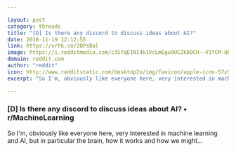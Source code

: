 ```yaml
---

layout: post
category: threads
title: "[D] Is there any discord to discuss ideas about AI?"
date: 2018-11-19 12:12:55
link: https://vrhk.co/2QPsBal
image: https://i.redditmedia.com/c3S7qEINI4k1VcLmEgu9UCZkbOCH--V1YCM-Qh3AKBg.jpg?w=320&s=d420f9393388f95df38834df4a883672
domain: reddit.com
author: "reddit"
icon: http://www.redditstatic.com/desktop2x/img/favicon/apple-icon-57x57.png
excerpt: "So I'm, obviously like everyone here, very interested in machine learning and AI, but in particular the brain, how it works and how we might..."

---
```


### [D] Is there any discord to discuss ideas about AI? • r/MachineLearning

So I'm, obviously like everyone here, very interested in machine learning and AI, but in particular the brain, how it works and how we might...